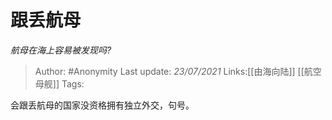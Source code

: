 # 跟丢航母
*航母在海上容易被发现吗?*

> Author: #Anonymity
> Last update: *23/07/2021*
> Links:[[由海向陆]] [[航空母舰]]
> Tags:

会跟丢航母的国家没资格拥有独立外交，句号。

